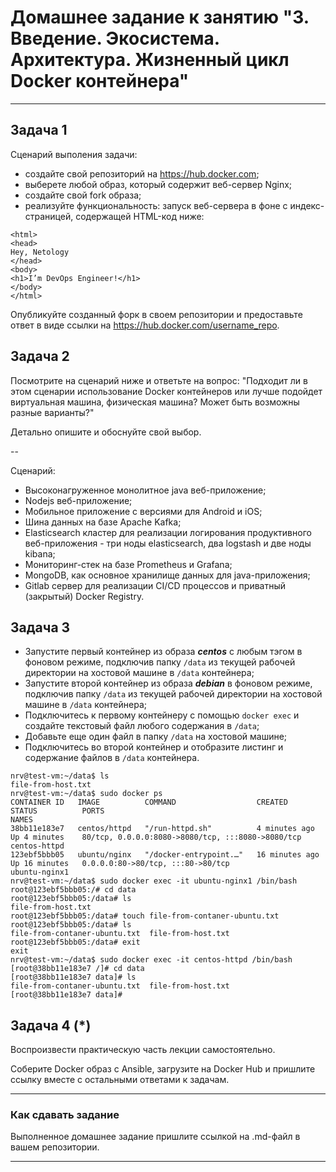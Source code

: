 
# Домашнее задание к занятию "3. Введение. Экосистема. Архитектура. Жизненный цикл Docker контейнера"

---

## Задача 1

Сценарий выполения задачи:

- создайте свой репозиторий на https://hub.docker.com;
- выберете любой образ, который содержит веб-сервер Nginx;
- создайте свой fork образа;
- реализуйте функциональность:
запуск веб-сервера в фоне с индекс-страницей, содержащей HTML-код ниже:
```
<html>
<head>
Hey, Netology
</head>
<body>
<h1>I’m DevOps Engineer!</h1>
</body>
</html>
```
Опубликуйте созданный форк в своем репозитории и предоставьте ответ в виде ссылки на https://hub.docker.com/username_repo.

## Задача 2

Посмотрите на сценарий ниже и ответьте на вопрос:
"Подходит ли в этом сценарии использование Docker контейнеров или лучше подойдет виртуальная машина, физическая машина? Может быть возможны разные варианты?"

Детально опишите и обоснуйте свой выбор.

--

Сценарий:

- Высоконагруженное монолитное java веб-приложение;
- Nodejs веб-приложение;
- Мобильное приложение c версиями для Android и iOS;
- Шина данных на базе Apache Kafka;
- Elasticsearch кластер для реализации логирования продуктивного веб-приложения - три ноды elasticsearch, два logstash и две ноды kibana;
- Мониторинг-стек на базе Prometheus и Grafana;
- MongoDB, как основное хранилище данных для java-приложения;
- Gitlab сервер для реализации CI/CD процессов и приватный (закрытый) Docker Registry.

## Задача 3

- Запустите первый контейнер из образа ***centos*** c любым тэгом в фоновом режиме, подключив папку ```/data``` из текущей рабочей директории на хостовой машине в ```/data``` контейнера;
- Запустите второй контейнер из образа ***debian*** в фоновом режиме, подключив папку ```/data``` из текущей рабочей директории на хостовой машине в ```/data``` контейнера;
- Подключитесь к первому контейнеру с помощью ```docker exec``` и создайте текстовый файл любого содержания в ```/data```;
- Добавьте еще один файл в папку ```/data``` на хостовой машине;
- Подключитесь во второй контейнер и отобразите листинг и содержание файлов в ```/data``` контейнера.
```shell
nrv@test-vm:~/data$ ls
file-from-host.txt
nrv@test-vm:~/data$ sudo docker ps
CONTAINER ID   IMAGE          COMMAND                  CREATED          STATUS          PORTS                                               NAMES
38bb11e183e7   centos/httpd   "/run-httpd.sh"          4 minutes ago    Up 4 minutes    80/tcp, 0.0.0.0:8080->8080/tcp, :::8080->8080/tcp   centos-httpd
123ebf5bbb05   ubuntu/nginx   "/docker-entrypoint.…"   16 minutes ago   Up 16 minutes   0.0.0.0:80->80/tcp, :::80->80/tcp                   ubuntu-nginx1
nrv@test-vm:~/data$ sudo docker exec -it ubuntu-nginx1 /bin/bash
root@123ebf5bbb05:/# cd data
root@123ebf5bbb05:/data# ls
file-from-host.txt
root@123ebf5bbb05:/data# touch file-from-contaner-ubuntu.txt
root@123ebf5bbb05:/data# ls
file-from-contaner-ubuntu.txt  file-from-host.txt
root@123ebf5bbb05:/data# exit
exit
nrv@test-vm:~/data$ sudo docker exec -it centos-httpd /bin/bash
[root@38bb11e183e7 /]# cd data
[root@38bb11e183e7 data]# ls
file-from-contaner-ubuntu.txt  file-from-host.txt
[root@38bb11e183e7 data]#
```

## Задача 4 (*)

Воспроизвести практическую часть лекции самостоятельно.

Соберите Docker образ с Ansible, загрузите на Docker Hub и пришлите ссылку вместе с остальными ответами к задачам.


---

### Как cдавать задание

Выполненное домашнее задание пришлите ссылкой на .md-файл в вашем репозитории.

---
